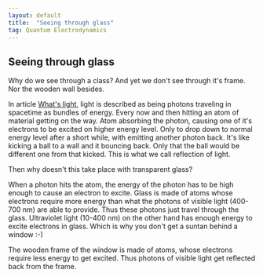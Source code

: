 ```yaml
---
layout: default
title:  "Seeing through glass"
tag: Quantum Electrodynamics
---
```


## Seeing through glass

Why do we see through a class? And yet we don't see through it's frame. Nor the wooden wall besides.

In article [What's light](https://veikkonyfors.github.io/blog/2022/02/03/what-is-light.html), light is described as being photons traveling in spacetime as bundles of energy. Every now and then hitting an atom of material getting on the way. Atom absorbing the photon, causing one of it's electrons to be excited on higher energy level. Only to drop down to normal energy level after a short while, with emitting another photon back. It's like kicking a ball to a wall and it bouncing back. Only that the ball would be different one from that kicked. This is what we call reflection of light.

Then why doesn't this take place with transparent glass?

When a photon hits the atom, the energy of the photon has to be high enough to cause an electron to excite. Glass is made of atoms whose electrons require more energy than what the photons of visible light (400-700 nm) are able to provide. Thus these photons just travel through the glass. Ultraviolet light (10-400 nm) on the other hand has enough energy to excite electrons in glass. Which is why you don't get a suntan behind a window :-)

The wooden frame of the window is made of atoms, whose electrons require less energy to get excited. Thus photons of visible light get reflected back from the frame.